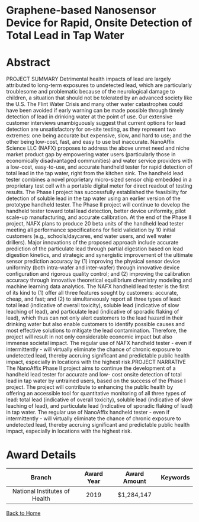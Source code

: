 
Graphene-based Nanosensor Device for Rapid, Onsite Detection of Total Lead in Tap Water
=======================================================================================

# Abstract


PROJECT SUMMARY
Detrimental health impacts of lead are largely attributed to long-term exposures to undetected lead, which are
particularly troublesome and problematic because of the neurological damage to children, a situation that should
not be tolerated by an advanced society like the U.S. The Flint Water Crisis and many other water catastrophes
could have been avoided if early warning can be made possible through timely detection of lead in drinking water
at the point of use. Our extensive customer interviews unambiguously suggest that current options for lead
detection are unsatisfactory for on-site testing, as they represent two extremes: one being accurate but
expensive, slow, and hard to use; and the other being low-cost, fast, and easy to use but inaccurate.
NanoAffix Science LLC (NAFX) proposes to address the above unmet need and niche market product gap
by empowering water users (particularly those in economically disadvantaged communities) and water service
providers with a low-cost, easy-to-use, and accurate handheld tester for rapid detection of total lead in the tap
water, right from the kitchen sink. The handheld lead tester combines a novel proprietary micro-sized sensor
chip embedded in a proprietary test cell with a portable digital meter for direct readout of testing results. The
Phase I project has successfully established the feasibility for detection of soluble lead in the tap water using
an earlier version of the prototype handheld tester. The Phase II project will continue to develop the handheld
tester toward total lead detection, better device uniformity, pilot scale-up manufacturing, and accurate calibration.
At the end of the Phase II project, NAFX plans to produce 20 beta units of the handheld lead tester meeting all
performance specifications for field validation by 10 initial customers (e.g., schools/daycares, end water users,
and well water drillers). Major innovations of the proposed approach include accurate prediction of the particulate
lead through partial digestion based on lead digestion kinetics, and strategic and synergistic improvement of the
ultimate sensor prediction accuracy by (1) improving the physical sensor device uniformity (both intra-wafer and
inter-wafer) through innovative device configuration and rigorous quality control; and (2) improving the calibration
accuracy through innovative theoretical equilibrium chemistry modeling and machine learning data analytics.
The NAFX handheld lead tester is the first of its kind to (1) offer all three features sought by customers: accurate,
cheap, and fast; and (2) to simultaneously report all three types of lead: total lead (indicative of overall toxicity),
soluble lead (indicative of slow leaching of lead), and particulate lead (indicative of sporadic flaking of lead),
which thus can not only alert customers to the lead hazard in their drinking water but also enable customers to
identify possible causes and most effective solutions to mitigate the lead contamination. Therefore, the project
will result in not only considerable economic impact but also immense societal impact. The regular use of NAFX
handheld tester - even if intermittently - will virtually eliminate the chance of chronic exposure to undetected lead,
thereby accruing significant and predictable public health impact, especially in locations with the highest risk.PROJECT NARRATIVE
The NanoAffix Phase II project aims to continue the development of a handheld lead tester for accurate and low-
cost onsite detection of total lead in tap water by untrained users, based on the success of the Phase I project.
The project will contribute to enhancing the public health by offering an accessible tool for quantitative monitoring
of all three types of lead: total lead (indicative of overall toxicity), soluble lead (indicative of slow leaching of lead),
and particulate lead (indicative of sporadic flaking of lead) in tap water. The regular use of NanoAffix handheld
tester - even if intermittently - will virtually eliminate the chance of chronic exposure to undetected lead, thereby
accruing significant and predictable public health impact, especially in locations with the highest risk.  

# Award Details

|Branch|Award Year|Award Amount|Keywords|
| :---: | :---: | :---: | :---: |
|National Institutes of Health|2019|$1,284,147||
  
  


[Back to Home](https://github.com/chrischow/dod_sbir_awards/Reports/JH/#2530)